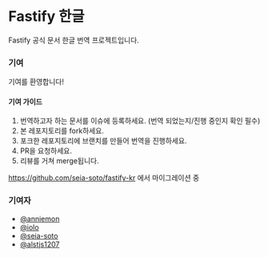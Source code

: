 # Fastify 한글

Fastify 공식 문서 한글 번역 프로젝트입니다.

### 기여

기여를 환영합니다!

#### 기여 가이드
1. 번역하고자 하는 문서를 이슈에 등록하세요. (번역 되었는지/진행 중인지 확인 필수)
2. 본 레포지토리를 fork하세요.
3. 포크한 레포지토리에 브랜치를 만들어 번역을 진행하세요.
4. PR을 요청하세요.
5. 리뷰를 거쳐 merge됩니다.

https://github.com/seia-soto/fastify-kr 에서 마이그레이션 중

### 기여자

- [@anniemon](https://github.com/anniemon)
- [@iolo](https://github.com/iolo)
- [@seia-soto](https://github.com/seia-soto)
- [@alstjs1207](https://github.com/alstjs1207)
